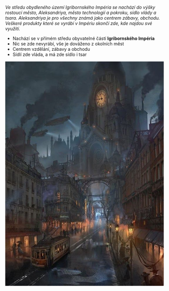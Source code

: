 *Ve středu obydleného území Igribornského Impéria se nachází do výšky rostoucí město, Aleksandriya, město technologií a pokroku, sídlo vlády a tsara. Aleksandriya je pro všechny známá jako centrem zábavy, obchodu. Veškeré produkty které se vyrábí v Impériu skončí zde, kde najdou své využití.*

- Nachází se v přímém středu obyvatelné částí **Igribornského Impéria**
- Nic se zde nevyrábí, vše je dováženo z okolních měst
- Centrem vzdělání, zábavy a obchodu
- Sídlí zde vláda, a má zde sídlo i tsar

<img src="/assets/aleksandriya.jpg"/>